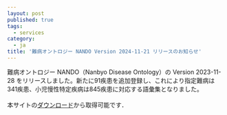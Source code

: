 ```yaml
---
layout: post
published: true
tags:
  - services
category:
  - ja
title: '難病オントロジー NANDO Version 2024-11-21 リリースのお知らせ'
---
```


難病オントロジー NANDO（Nanbyo Disease Ontology）の Version 2023-11-28 をリリースしました。新たに91疾患を追加登録し、これにより指定難病は341疾患、小児慢性特定疾病は845疾患に対応する語彙集となりました。
<br><br>
本サイトの<a href="/#download">ダウンロード</a>から取得可能です．
